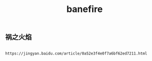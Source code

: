 ﻿---
layout: default
title: banefire
---
## 祸之火焰
```

https://jingyan.baidu.com/article/0a52e3f4e0f7a6bf62ed7211.html

```
